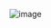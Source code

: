 ![image](https://user-images.githubusercontent.com/82192913/117478428-15c52c80-af9a-11eb-942a-bbdb8d87d6d4.png)
